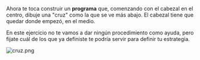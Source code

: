 Ahora te toca construir un **programa** que, comenzando con el cabezal en el centro, dibuje una "cruz" como la que se ve más abajo. El cabezal tiene que quedar donde empezó, en el medio.

En este ejercicio no te vamos a dar ningún procedimiento como ayuda, pero fijate cuál de los que ya definiste te podría servir para definir tu estrategia.

![cruz.png](https://raw.githubusercontent.com/sagrado-corazon-alcal/mumuki-guia-fundamentos-practica-procedimientos/master/images/cruz.png)